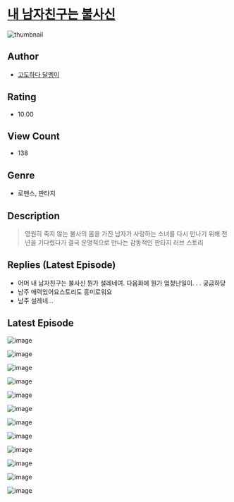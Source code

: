 # [내 남자친구는 불사신](https://comic.naver.com/challenge/list?titleId=810316)
![thumbnail](https://image-comic.pstatic.net/user_contents_data/challenge_comic/2023/05/23/366824/upload_7220167619723539554_480x623.jpeg)

## Author
- [고도하다 달멩이](https://comic.naver.com/artistTitle?id=366824)

## Rating
- 10.00

## View Count
- 138

## Genre
- 로맨스, 판타지

## Description
> 영원히 죽지 않는 불사의 몸을 가진 남자가 사랑하는 소녀를 다시 만나기 위해 천 년을 기다렸다가 결국 운명적으로 만나는 감동적인 판타지 러브 스토리

## Replies (Latest Episode)
- 어머 내 남자친구는 불사신 뭔가 설레네여. 다음화에 뭔가 엄청난일이. . . 궁금하당
- 남주 매력있어요스토리도 흥미로워요
- 남주 설레네...

## Latest Episode
![image](https://image-comic.pstatic.net/user_contents_data/challenge_comic/2023/05/23/366824/upload_7017796110244143973.jpeg)

![image](https://image-comic.pstatic.net/user_contents_data/challenge_comic/2023/05/23/366824/upload_3834878001312457523.jpeg)

![image](https://image-comic.pstatic.net/user_contents_data/challenge_comic/2023/05/23/366824/upload_3486408667969970787.jpeg)

![image](https://image-comic.pstatic.net/user_contents_data/challenge_comic/2023/05/23/366824/upload_4063151092905817186.jpeg)

![image](https://image-comic.pstatic.net/user_contents_data/challenge_comic/2023/05/23/366824/upload_3473791772058281060.jpeg)

![image](https://image-comic.pstatic.net/user_contents_data/challenge_comic/2023/05/23/366824/upload_7005740887860983654.jpeg)

![image](https://image-comic.pstatic.net/user_contents_data/challenge_comic/2023/05/23/366824/upload_3631370674111788084.jpeg)

![image](https://image-comic.pstatic.net/user_contents_data/challenge_comic/2023/05/23/366824/upload_3762868763506455396.jpeg)

![image](https://image-comic.pstatic.net/user_contents_data/challenge_comic/2023/05/23/366824/upload_3559304283897279028.jpeg)

![image](https://image-comic.pstatic.net/user_contents_data/challenge_comic/2023/05/23/366824/upload_7364850160929747251.jpeg)

![image](https://image-comic.pstatic.net/user_contents_data/challenge_comic/2023/05/23/366824/upload_7220223906175596386.jpeg)

![image](https://image-comic.pstatic.net/user_contents_data/challenge_comic/2023/05/23/366824/upload_3689402695056307768.jpeg)
